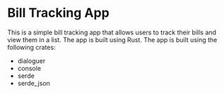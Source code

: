 # Bill Tracking App

This is a simple bill tracking app that allows users to track their bills and view them in a list. The app is built using Rust.
The app is built using the following crates:

- dialoguer
- console
- serde
- serde_json
